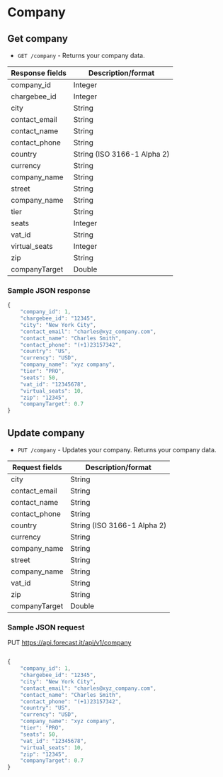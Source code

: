 # Company

## Get company

- `GET /company` - Returns your company data.

| Response fields | Description/format          |
| --------------- | --------------------------- |
| company_id      | Integer                     |
| chargebee_id    | Integer                     |
| city            | String                      |
| contact_email   | String                      |
| contact_name    | String                      |
| contact_phone   | String                      |
| country         | String (ISO 3166-1 Alpha 2) |
| currency        | String                      |
| company_name    | String                      |
| street          | String                      |
| company_name    | String                      |
| tier            | String                      |
| seats           | Integer                     |
| vat_id          | String                      |
| virtual_seats   | Integer                     |
| zip             | String                      |
| companyTarget   | Double                      |

### Sample JSON response

```javascript
{
    "company_id": 1,
    "chargebee_id": "12345",
    "city": "New York City",
    "contact_email": "charles@xyz_company.com",
    "contact_name": "Charles Smith",
    "contact_phone": "(+1)23157342",
    "country": "US",
    "currency": "USD",
    "company_name": "xyz company",
    "tier": "PRO",
    "seats": 50,
    "vat_id": "12345678",
    "virtual_seats": 10,
    "zip": "12345",
    "companyTarget": 0.7
}
```

## Update company

- `PUT /company` - Updates your company. Returns your company data.

| Request fields | Description/format          |
| -------------- | --------------------------- |
| city           | String                      |
| contact_email  | String                      |
| contact_name   | String                      |
| contact_phone  | String                      |
| country        | String (ISO 3166-1 Alpha 2) |
| currency       | String                      |
| company_name   | String                      |
| street         | String                      |
| company_name   | String                      |
| vat_id         | String                      |
| zip            | String                      |
| companyTarget  | Double                      |

### Sample JSON request

PUT https://api.forecast.it/api/v1/company

```javascript

{
    "company_id": 1,
    "chargebee_id": "12345",
    "city": "New York City",
    "contact_email": "charles@xyz_company.com",
    "contact_name": "Charles Smith",
    "contact_phone": "(+1)23157342",
    "country": "US",
    "currency": "USD",
    "company_name": "xyz company",
    "tier": "PRO",
    "seats": 50,
    "vat_id": "12345678",
    "virtual_seats": 10,
    "zip": "12345",
    "companyTarget": 0.7
}
```
